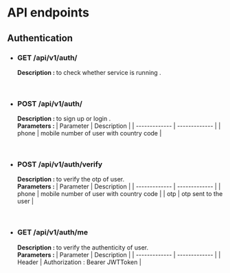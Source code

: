 # API endpoints

## Authentication
<ul>
<li>

### GET /api/v1/auth/
<b> Description : </b> to check whether service is running . 

</li>
<br>
<li>

### POST /api/v1/auth/
<b> Description : </b> to sign up or login . <br>
<b> Parameters : </b>
| Parameter  | Description |
| ------------- | ------------- |
| phone  | mobile number of user with country code  |

</li>
<br>
<li>

### POST /api/v1/auth/verify
<b> Description : </b> to verify the otp of user. <br>
<b> Parameters : </b>
| Parameter  | Description |
| ------------- | ------------- |
| phone  | mobile number of user with country code  |
| otp | otp sent to the user |

</li>
<br>
<li>

### GET /api/v1/auth/me
<b> Description : </b> to verify the authenticity of user. <br>
<b> Parameters : </b>
| Parameter  | Description |
| ------------- | ------------- |
| Header | Authorization : Bearer JWTToken  |

</li>